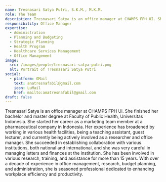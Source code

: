 ```yaml
---
name: Tresnasari Satya Putri, S.K.M., M.K.M.
role: The Team
description: Tresnasari Satya is an office manager at CHAMPS FPH UI. She finished her bachelor and master degree at Faculty of Public Health, Universitas Indonesia.
responsibility: Office Manager
expertise:
  - Administration
  - Planning and Budgeting
  - Strategic Planning
  - Health Program
  - Healthcare Services Management
  - Office Management
image:
  src: /images/people/tresnasari-satya-putri.png
  alt: Portrait of Tresnasari Satya Putri
social:
  - platform: GMail
    text: anatresnafabil@gmail.com
    icon: LuMail
    href: mailto:anatresnafabil@gmail.com
draft: false
---
```


Tresnasari Satya is an office manager at CHAMPS FPH UI. She finished her bachelor and master degree at Faculty of Public Health, Universitas Indonesia. She started her career as a marketing team member at a pharmaceutical company in Indonesia. Her experience has broadened by working in various health facilities, being a teaching assistant, guest lecturer, and currently being actively involved as a researcher and office manager. She succeeded in establishing collaboration with various institutions, both national and international, and she was very careful in managing letters and finances at the institution. She has been involved in various research, training, and assistance for more than 15 years. With over a decade of experience in office management, research, budget planning, and administration, she is seasoned professional dedicated to enhancing workplace efficiency and productivity.
